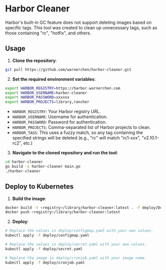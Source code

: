 # Harbor Cleaner

Harbor's built-in GC feature does not support deleting images based on specific tags. This tool was created to clean up unnecessary tags, such as those containing "rc", "hotfix", and others.

## Usage

1. **Clone the repository**:

```bash
git pull https://github.com/warnerchen/harbor-cleaner.git
```

2. **Set the required environment variables**:

```bash
export HARBOR_REGISTRY=https://harbor.warnerchen.com
export HARBOR_USERNAME=harbor-cleaner
export HARBOR_PASSWORD=xxxxxx
export HARBOR_PROJECTS=library,rancher
```

- `HARBOR_REGISTRY`: Your Harbor registry URL.
- `HARBOR_USERNAME`: Username for authentication.
- `HARBOR_PASSWORD`: Password for authentication.
- `HARBOR_PROJECTS`: Comma-separated list of Harbor projects to clean.
- `HARBOR_TAGS`: This uses a fuzzy match, so any tag containing the specified strings will be deleted (e.g., "rc" will match "rc1-xxx", "v2.10.1-rc2", etc.)
  
3. **Navigate to the cloned repository and run the tool**:

```bash
cd harbor-cleaner
go build -o harbor-cleaner main.go
./harbor-cleaner
```

## Deploy to Kubernetes

1. **Build the image**:

```bash
docker build -t <registry>/library/harbor-cleaner:latest . -f deploy/Dockerfile
docker push <registry>/library/harbor-cleaner:latest
```

2. **Deploy**:

```bash
# Replace the values in deploy/configmap.yaml with your own values.
kubectl apply -f deploy/configmap.yaml

# Replace the values in deploy/secret.yaml with your own values.
kubectl apply -f deploy/secret.yaml

# Replace the image in deploy/cronjob.yaml with your image name.
kubectl apply -f deploy/cronjob.yaml
```